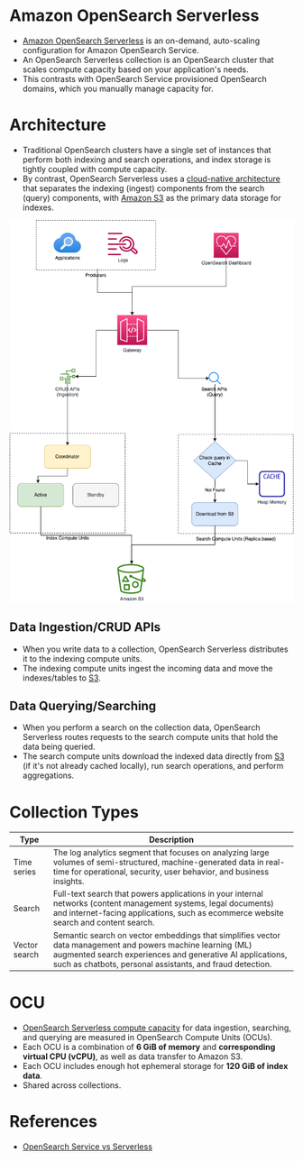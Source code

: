 # Amazon OpenSearch Serverless
- [Amazon OpenSearch Serverless](https://docs.aws.amazon.com/opensearch-service/latest/developerguide/serverless.html) is an on-demand, auto-scaling configuration for Amazon OpenSearch Service.
- An OpenSearch Serverless collection is an OpenSearch cluster that scales compute capacity based on your application's needs. 
- This contrasts with OpenSearch Service provisioned OpenSearch domains, which you manually manage capacity for.

# Architecture
- Traditional OpenSearch clusters have a single set of instances that perform both indexing and search operations, and index storage is tightly coupled with compute capacity. 
- By contrast, OpenSearch Serverless uses a [cloud-native architecture]() that separates the indexing (ingest) components from the search (query) components, with [Amazon S3](../../../7_StorageServices/3_S3ObjectStorage/Readme.md) as the primary data storage for indexes.

![](OpenSearch-Serverless.png)

## Data Ingestion/CRUD APIs
- When you write data to a collection, OpenSearch Serverless distributes it to the indexing compute units. 
- The indexing compute units ingest the incoming data and move the indexes/tables to [S3](../../../7_StorageServices/3_S3ObjectStorage/Readme.md).

## Data Querying/Searching
- When you perform a search on the collection data, OpenSearch Serverless routes requests to the search compute units that hold the data being queried. 
- The search compute units download the indexed data directly from [S3](../../../7_StorageServices/3_S3ObjectStorage/Readme.md) (if it's not already cached locally), run search operations, and perform aggregations.

# Collection Types

| Type          | Description                                                                                                                                                                                                                           |
|---------------|---------------------------------------------------------------------------------------------------------------------------------------------------------------------------------------------------------------------------------------|
| Time series   | The log analytics segment that focuses on analyzing large volumes of semi-structured, machine-generated data in real-time for operational, security, user behavior, and business insights.                                            |
| Search        | Full-text search that powers applications in your internal networks (content management systems, legal documents) and internet-facing applications, such as ecommerce website search and content search.                              |
| Vector search | Semantic search on vector embeddings that simplifies vector data management and powers machine learning (ML) augmented search experiences and generative AI applications, such as chatbots, personal assistants, and fraud detection. |

# OCU
- [OpenSearch Serverless compute capacity]() for data ingestion, searching, and querying are measured in OpenSearch Compute Units (OCUs). 
- Each OCU is a combination of **6 GiB of memory** and **corresponding virtual CPU (vCPU)**, as well as data transfer to Amazon S3. 
- Each OCU includes enough hot ephemeral storage for **120 GiB of index data**.
- Shared across collections.

# References
- [OpenSearch Service vs Serverless](https://docs.aws.amazon.com/opensearch-service/latest/developerguide/serverless-overview.html#serverless-comparison)
